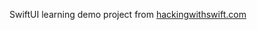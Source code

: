 SwiftUI learning demo
project from [hackingwithswift.com](https://www.hackingwithswift.com/quick-start/swiftui)